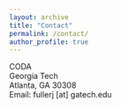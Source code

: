 ```yaml
---
layout: archive
title: "Contact"
permalink: /contact/
author_profile: true
---
```

CODA<br>
Georgia Tech<br>
Atlanta, GA 30308<br>
Email: fullerj [at] gatech.edu



